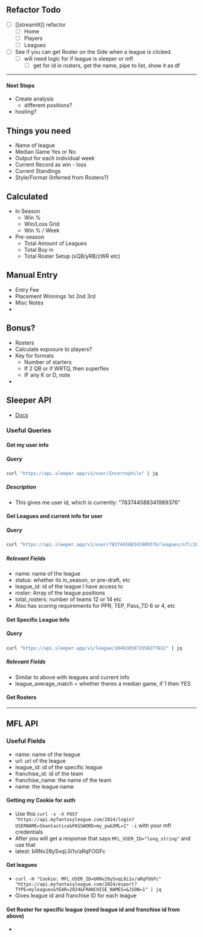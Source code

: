 
## Refactor Todo
- [ ] [[streamlit]] refactor
	- [ ] Home
	- [ ] Players
	- [ ] Leagues
- [ ] See if you can get Roster on the Side when a league is clicked.
	- [ ] will need logic for if league is sleeper or mfl
		- [ ] get for id in rosters, get the name, pipe to list, show it as df
---
#### Next Steps
- Create analysis
	- different positions?
- hosting? 

## Things you need
- Name of league
- Median Game Yes or No
- Output for each individual week
- Current Record as win - loss
- Current Standings
- Style/Format (Inferred from Rosters?)

## Calculated
- In Season
	- Win %
	- Win/Loss Grid
	- Win % / Week
- Pre-season
	- Total Amount of Leagues
	- Total Buy in
	- Total Roster Setup (xQB/yRB/zWR etc)


## Manual Entry
- Entry Fee
- Placement Winnings 1st 2nd 3rd 
- Misc Notes
- 

## Bonus?
- Rosters
- Calculate exposure to players?
- Key for formats
	- Number of starters
	- If 2 QB or if WRTQ, then superflex
	- IF any K or D, note
- 

## Sleeper API
- [Docs](https://docs.sleeper.com/)
### Useful Queries

#### Get my user info

##### Query
```bash
curl "https://api.sleeper.app/v1/user/Incertophile" | jq 
```

##### Description
- This gives me user id, which is currently: "783744588341989376"

#### Get Leagues and current info for user

##### Query
```bash
curl "https://api.sleeper.app/v1/user/783744588341989376/leagues/nfl/2024" | jq
```

##### Relevant Fields
- name: name of the league
- status: whether its in_season, or pre-draft, etc
- league_id: id of the league I have access to
- roster: Array of the league positions
- total_rosters: number of teams 12 or 14 etc
- Also has scoring requirements for PPR, TEP, Pass_TD 6 or 4, etc

#### Get Specific League Info

##### Query
```bash
curl "https://api.sleeper.app/v1/league/1048285971550277632" | jq
```

##### Relevant Fields
- Similar to above with leagues and current info
- league_average_match = whether theres a median game, if 1 then YES

#### Get Rosters




---

## MFL API
### Useful Fields
- name: name of the league
- url: url of the league
- league_id: id of the specific league
- franchise_id: id of the team
- franchise_name: the name of the team
- name: the league name

#### Getting my Cookie for auth
- Use this `curl -s -X POST "https://api.myfantasyleague.com/2024/login?USERNAME=Skantastico&PASSWORD=my_pw&XML=1" -i` with your mfl credentials
- After you will get a response that says `MFL_USER_ID="long_string"` and use that
- latest: bRNv28ySvqL0i1v/aRqFOGFc

#### Get leagues 
- `curl -H "Cookie: MFL_USER_ID=bRNv28ySvqL0i1v/aRqFOGFc" "https://api.myfantasyleague.com/2024/export?TYPE=myleagues&YEAR=2024&FRANCHISE_NAMES=&JSON=1" | jq`
- Gives league id and franchise ID for each league

#### Get Roster for specific league (need league id and franchise id from above)
- 